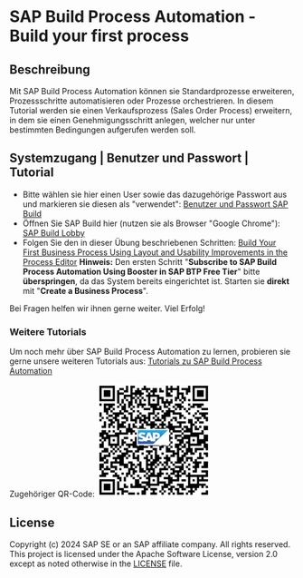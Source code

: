 # SAP Build Process Automation - Build your first process

## Beschreibung

Mit SAP Build Process Automation können sie Standardprozesse erweiteren, Prozessschritte automatisieren oder Prozesse orchestrieren.
In diesem Tutorial werden sie einen Verkaufsprozess (Sales Order Process) erweitern, in dem sie einen Genehmigungsschritt anlegen, welcher nur unter bestimmten Bedingungen aufgerufen werden soll.

## Systemzugang | Benutzer und Passwort | Tutorial

- Bitte wählen sie hier einen User sowie das dazugehörige Passwort aus und markieren sie diesen als "verwendet": [Benutzer und Passwort SAP Build](https://sap-my.sharepoint.com/:x:/p/stephan_schluchter/EViY1WhauRFNmEHf4MlXQ4EBKgHx6JFmM4L0Uwey-YjH0Q?e=681Kce)
- Öffnen Sie SAP Build hier (nutzen sie als Browser "Google Chrome"): [SAP Build Lobby](https://sap-build-academy-eu10.eu10.build.cloud.sap/lobby)
- Folgen Sie den in dieser Übung beschriebenen Schritten: [Build Your First Business Process Using Layout and Usability Improvements in the Process Editor](https://developers.sap.com/mission.sap-process-editor-layout-usability-improvements.html)
**Hinweis:** Den ersten Schritt "**Subscribe to SAP Build Process Automation Using Booster in SAP BTP Free Tier**" bitte **überspringen**, da das System bereits eingerichtet ist.
  Starten sie **direkt** mit "**Create a Business Process**".

Bei Fragen helfen wir ihnen gerne weiter.
Viel Erfolg!

### Weitere Tutorials

Um noch mehr über SAP Build Process Automation zu lernen, probieren sie gerne unsere weiteren Tutorials aus:
[Tutorials zu SAP Build Process Automation](https://developers.sap.com/tutorial-navigator.html?tag=software-product%3Atechnology-platform%2Fsap-build%2Fsap-build-process-automation)

Zugehöriger QR-Code:
<img src="https://github.com/SAP-samples/process-automation-enablement/blob/main/Workshops/DSAG%202024/pics/SBPA_Tutorials.png" width="200" height="200">

## License

Copyright (c) 2024 SAP SE or an SAP affiliate company. All rights reserved. This project is licensed under the Apache Software License, version 2.0 except as noted otherwise in the [LICENSE](LICENSES/Apache-2.0.txt) file.

